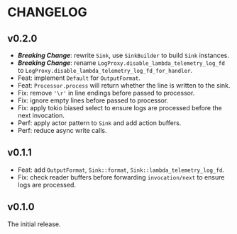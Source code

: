 # CHANGELOG

## v0.2.0

- **_Breaking Change_**: rewrite `Sink`, use `SinkBuilder` to build `Sink` instances.
- **_Breaking Change_**: rename `LogProxy.disable_lambda_telemetry_log_fd` to `LogProxy.disable_lambda_telemetry_log_fd_for_handler`.
- Feat: implement `Default` for `OutputFormat`.
- Feat: `Processor.process` will return whether the line is written to the sink.
- Fix: remove `'\r'` in line endings before passed to processor.
- Fix: ignore empty lines before passed to processor.
- Fix: apply tokio biased select to ensure logs are processed before the next invocation.
- Perf: apply actor pattern to `Sink` and add action buffers.
- Perf: reduce async write calls.

## v0.1.1

- Feat: add `OutputFormat`, `Sink::format`, `Sink::lambda_telemetry_log_fd`.
- Fix: check reader buffers before forwarding `invocation/next` to ensure logs are processed.

## v0.1.0

The initial release.
